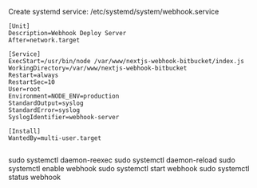 Create systemd service: /etc/systemd/system/webhook.service
```
[Unit]
Description=Webhook Deploy Server
After=network.target

[Service]
ExecStart=/usr/bin/node /var/www/nextjs-webhook-bitbucket/index.js
WorkingDirectory=/var/www/nextjs-webhook-bitbucket
Restart=always
RestartSec=10
User=root
Environment=NODE_ENV=production
StandardOutput=syslog
StandardError=syslog
SyslogIdentifier=webhook-server

[Install]
WantedBy=multi-user.target


```
sudo systemctl daemon-reexec
sudo systemctl daemon-reload
sudo systemctl enable webhook
sudo systemctl start webhook
sudo systemctl status webhook